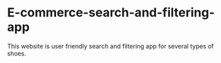 
# E-commerce-search-and-filtering-app
This website is user friendly search and filtering app for several types of shoes.

